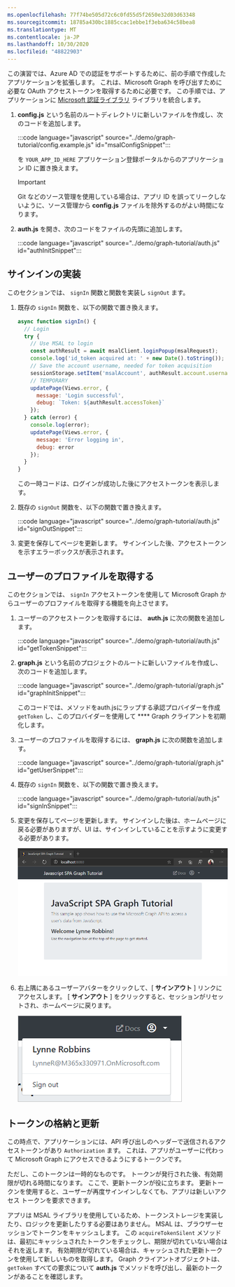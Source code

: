 ```yaml
---
ms.openlocfilehash: 77f74be505d72c6c0fd55d5f2650e32d03d63348
ms.sourcegitcommit: 18785a430bc1885ccac1ebbe1f3eba634c58bea8
ms.translationtype: MT
ms.contentlocale: ja-JP
ms.lasthandoff: 10/30/2020
ms.locfileid: "48822903"
---
```

<!-- markdownlint-disable MD002 MD041 -->

この演習では、Azure AD での認証をサポートするために、前の手順で作成したアプリケーションを拡張します。 これは、Microsoft Graph を呼び出すために必要な OAuth アクセストークンを取得するために必要です。 この手順では、アプリケーションに [Microsoft 認証ライブラリ](https://github.com/AzureAD/microsoft-authentication-library-for-js) ライブラリを統合します。

1. **config.js** という名前のルートディレクトリに新しいファイルを作成し、次のコードを追加します。

    :::code language="javascript" source="../demo/graph-tutorial/config.example.js" id="msalConfigSnippet":::

    を `YOUR_APP_ID_HERE` アプリケーション登録ポータルからのアプリケーション ID に置き換えます。

    > [!IMPORTANT]
    > Git などのソース管理を使用している場合は、アプリ ID を誤ってリークしないように、ソース管理から **config.js** ファイルを除外するのがよい時間になります。

1. **auth.js** を開き、次のコードをファイルの先頭に追加します。

    :::code language="javascript" source="../demo/graph-tutorial/auth.js" id="authInitSnippet":::

## <a name="implement-sign-in"></a>サインインの実装

このセクションでは、 `signIn` 関数と関数を実装し `signOut` ます。

1. 既存の `signIn` 関数を、以下の関数で置き換えます。

    ```javascript
    async function signIn() {
      // Login
      try {
        // Use MSAL to login
        const authResult = await msalClient.loginPopup(msalRequest);
        console.log('id_token acquired at: ' + new Date().toString());
        // Save the account username, needed for token acquisition
        sessionStorage.setItem('msalAccount', authResult.account.username);
        // TEMPORARY
        updatePage(Views.error, {
          message: 'Login successful',
          debug: `Token: ${authResult.accessToken}`
        });
      } catch (error) {
        console.log(error);
        updatePage(Views.error, {
          message: 'Error logging in',
          debug: error
        });
      }
    }
    ```

    この一時コードは、ログインが成功した後にアクセストークンを表示します。

1. 既存の `signOut` 関数を、以下の関数で置き換えます。

    :::code language="javascript" source="../demo/graph-tutorial/auth.js" id="signOutSnippet":::

1. 変更を保存してページを更新します。 サインインした後、アクセストークンを示すエラーボックスが表示されます。

## <a name="get-the-users-profile"></a>ユーザーのプロファイルを取得する

このセクションでは、 `signIn` アクセストークンを使用して Microsoft Graph からユーザーのプロファイルを取得する機能を向上させます。

1. ユーザーのアクセストークンを取得するには、 **auth.js** に次の関数を追加します。

    :::code language="javascript" source="../demo/graph-tutorial/auth.js" id="getTokenSnippet":::

1. **graph.js** という名前のプロジェクトのルートに新しいファイルを作成し、次のコードを追加します。

    :::code language="javascript" source="../demo/graph-tutorial/graph.js" id="graphInitSnippet":::

    このコードでは、メソッドをauth.jsにラップする承認プロバイダーを作成 `getToken` し、このプロバイダーを使用して **** Graph クライアントを初期化します。

1. ユーザーのプロファイルを取得するには、 **graph.js** に次の関数を追加します。

    :::code language="javascript" source="../demo/graph-tutorial/graph.js" id="getUserSnippet":::

1. 既存の `signIn` 関数を、以下の関数で置き換えます。

    :::code language="javascript" source="../demo/graph-tutorial/auth.js" id="signInSnippet":::

1. 変更を保存してページを更新します。 サインインした後は、ホームページに戻る必要がありますが、UI は、サインインしていることを示すように変更する必要があります。

    ![サインイン後のホーム ページのスクリーンショット](./images/user-signed-in.png)

1. 右上隅にあるユーザーアバターをクリックして、[ **サインアウト** ] リンクにアクセスします。 [ **サインアウト** ] をクリックすると、セッションがリセットされ、ホームページに戻ります。

    ![[サインアウト] リンクがあるドロップダウンメニューのスクリーンショット](./images/sign-out-button.png)

## <a name="storing-and-refreshing-tokens"></a>トークンの格納と更新

この時点で、アプリケーションには、API 呼び出しのヘッダーで送信されるアクセストークンがあり `Authorization` ます。 これは、アプリがユーザーに代わって Microsoft Graph にアクセスできるようにするトークンです。

ただし、このトークンは一時的なものです。 トークンが発行された後、有効期限が切れる時間になります。 ここで、更新トークンが役に立ちます。 更新トークンを使用すると、ユーザーが再度サインインしなくても、アプリは新しいアクセス トークンを要求できます。

アプリは MSAL ライブラリを使用しているため、トークンストレージを実装したり、ロジックを更新したりする必要はありません。 MSAL は、ブラウザーセッションでトークンをキャッシュします。 この `acquireTokenSilent` メソッドは、最初にキャッシュされたトークンをチェックし、期限が切れていない場合はそれを返します。 有効期限が切れている場合は、キャッシュされた更新トークンを使用して新しいものを取得します。 Graph クライアントオブジェクトは、 `getToken` すべての要求について **auth.js** でメソッドを呼び出し、最新のトークンがあることを確認します。
